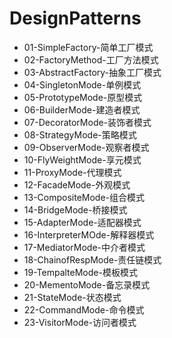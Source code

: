 # DesignPatterns

* 01-SimpleFactory-简单工厂模式  
* 02-FactoryMethod-工厂方法模式  
* 03-AbstractFactory-抽象工厂模式  
* 04-SingletonMode-单例模式    
* 05-PrototypeMode-原型模式    
* 06-BuilderMode-建造者模式  
* 07-DecoratorMode-装饰者模式  
* 08-StrategyMode-策略模式  
* 09-ObserverMode-观察者模式  
* 10-FlyWeightMode-享元模式  
* 11-ProxyMode-代理模式  
* 12-FacadeMode-外观模式  
* 13-CompositeMode-组合模式  
* 14-BridgeMode-桥接模式  
* 15-AdapterMode-适配器模式  
* 16-InterpreterMOde-解释器模式  
* 17-MediatorMode-中介者模式  
* 18-ChainofRespMode-责任链模式  
* 19-TempalteMode-模板模式  
* 20-MementoMode-备忘录模式  
* 21-StateMode-状态模式  
* 22-CommandMode-命令模式  
* 23-VisitorMode-访问者模式


